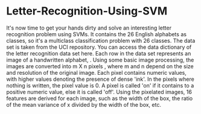 # Letter-Recognition-Using-SVM

It's now time to get your hands dirty and solve an interesting letter recognition problem using SVMs. It contains the 26 English alphabets as classes, so it's a multiclass classification problem with 26 classes.
The data set is taken from the UCI repository. You can access the data dictionary of the letter recognition data set here. 
Each row in the data set represents an image of a handwritten alphabet, . Using some basic image processing, the images are converted into m X n pixels , where m and n depend on the size and resolution of the original image. Each pixel contains numeric values, with higher values denoting the presence of dense 'ink'. In the pixels where nothing is written, the pixel value is 0.
A pixel is called 'on' if it contains to a positive numeric value, else it is called 'off'.
Using the pixelated images, 16 features are derived for each image, such as the width of the box, the ratio of the mean variance of x divided by the width of the box, etc.  

 
